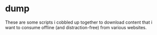 dump
====

These are some scripts i cobbled up together to download content that
i want to consume offline (and distraction-free) from various websites.

